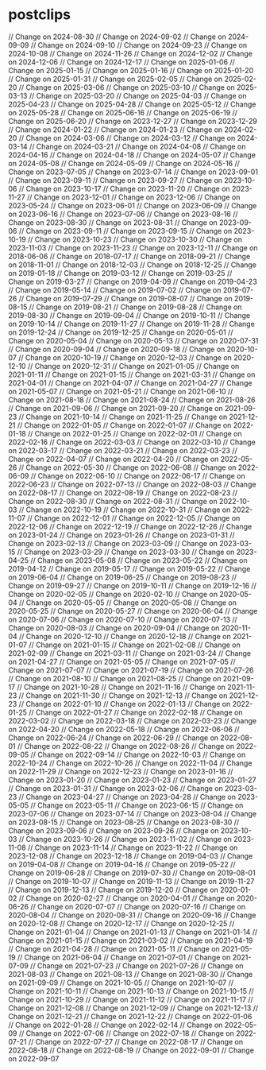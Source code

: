 # postclips
// Change on 2024-08-30
// Change on 2024-09-02
// Change on 2024-09-09
// Change on 2024-09-10
// Change on 2024-09-23
// Change on 2024-10-08
// Change on 2024-11-26
// Change on 2024-12-02
// Change on 2024-12-06
// Change on 2024-12-17
// Change on 2025-01-06
// Change on 2025-01-15
// Change on 2025-01-16
// Change on 2025-01-20
// Change on 2025-01-31
// Change on 2025-02-05
// Change on 2025-02-20
// Change on 2025-03-06
// Change on 2025-03-10
// Change on 2025-03-13
// Change on 2025-03-20
// Change on 2025-04-03
// Change on 2025-04-23
// Change on 2025-04-28
// Change on 2025-05-12
// Change on 2025-05-28
// Change on 2025-06-16
// Change on 2025-06-19
// Change on 2025-06-20
// Change on 2023-12-27
// Change on 2023-12-29
// Change on 2024-01-22
// Change on 2024-01-23
// Change on 2024-02-20
// Change on 2024-03-06
// Change on 2024-03-12
// Change on 2024-03-14
// Change on 2024-03-21
// Change on 2024-04-08
// Change on 2024-04-16
// Change on 2024-04-18
// Change on 2024-05-07
// Change on 2024-05-08
// Change on 2024-05-09
// Change on 2024-05-16
// Change on 2023-07-05
// Change on 2023-07-14
// Change on 2023-09-01
// Change on 2023-09-11
// Change on 2023-09-27
// Change on 2023-10-06
// Change on 2023-10-17
// Change on 2023-11-20
// Change on 2023-11-27
// Change on 2023-12-01
// Change on 2023-12-06
// Change on 2023-05-24
// Change on 2023-06-01
// Change on 2023-06-09
// Change on 2023-06-16
// Change on 2023-07-06
// Change on 2023-08-16
// Change on 2023-08-30
// Change on 2023-08-31
// Change on 2023-09-06
// Change on 2023-09-11
// Change on 2023-09-15
// Change on 2023-10-19
// Change on 2023-10-23
// Change on 2023-10-30
// Change on 2023-11-03
// Change on 2023-11-23
// Change on 2023-12-11
// Change on 2018-06-06
// Change on 2018-07-17
// Change on 2018-09-21
// Change on 2018-11-01
// Change on 2018-12-03
// Change on 2018-12-25
// Change on 2019-01-18
// Change on 2019-03-12
// Change on 2019-03-25
// Change on 2019-03-27
// Change on 2019-04-09
// Change on 2019-04-23
// Change on 2019-05-14
// Change on 2019-07-02
// Change on 2019-07-26
// Change on 2019-07-29
// Change on 2019-08-07
// Change on 2019-08-15
// Change on 2019-08-21
// Change on 2019-08-28
// Change on 2019-08-30
// Change on 2019-09-04
// Change on 2019-10-11
// Change on 2019-10-14
// Change on 2019-11-27
// Change on 2019-11-28
// Change on 2019-12-24
// Change on 2019-12-25
// Change on 2020-05-01
// Change on 2020-05-04
// Change on 2020-05-13
// Change on 2020-07-31
// Change on 2020-09-04
// Change on 2020-09-18
// Change on 2020-10-07
// Change on 2020-10-19
// Change on 2020-12-03
// Change on 2020-12-10
// Change on 2020-12-31
// Change on 2021-01-05
// Change on 2021-01-11
// Change on 2021-01-15
// Change on 2021-03-31
// Change on 2021-04-01
// Change on 2021-04-07
// Change on 2021-04-27
// Change on 2021-05-07
// Change on 2021-05-21
// Change on 2021-06-10
// Change on 2021-08-18
// Change on 2021-08-24
// Change on 2021-08-26
// Change on 2021-09-06
// Change on 2021-09-20
// Change on 2021-09-23
// Change on 2021-10-14
// Change on 2021-11-25
// Change on 2021-12-21
// Change on 2022-01-05
// Change on 2022-01-07
// Change on 2022-01-18
// Change on 2022-01-25
// Change on 2022-02-01
// Change on 2022-02-16
// Change on 2022-03-03
// Change on 2022-03-10
// Change on 2022-03-17
// Change on 2022-03-21
// Change on 2022-03-23
// Change on 2022-04-07
// Change on 2022-04-20
// Change on 2022-05-26
// Change on 2022-05-30
// Change on 2022-06-08
// Change on 2022-06-09
// Change on 2022-06-10
// Change on 2022-06-17
// Change on 2022-06-23
// Change on 2022-07-13
// Change on 2022-08-03
// Change on 2022-08-17
// Change on 2022-08-19
// Change on 2022-08-23
// Change on 2022-08-30
// Change on 2022-08-31
// Change on 2022-10-03
// Change on 2022-10-19
// Change on 2022-10-31
// Change on 2022-11-07
// Change on 2022-12-01
// Change on 2022-12-05
// Change on 2022-12-06
// Change on 2022-12-19
// Change on 2022-12-26
// Change on 2023-01-24
// Change on 2023-01-26
// Change on 2023-01-31
// Change on 2023-02-13
// Change on 2023-03-09
// Change on 2023-03-15
// Change on 2023-03-29
// Change on 2023-03-30
// Change on 2023-04-25
// Change on 2023-05-08
// Change on 2023-05-22
// Change on 2019-04-12
// Change on 2019-05-17
// Change on 2019-05-22
// Change on 2019-06-04
// Change on 2019-06-25
// Change on 2019-08-23
// Change on 2019-09-27
// Change on 2019-10-11
// Change on 2019-12-16
// Change on 2020-02-05
// Change on 2020-02-10
// Change on 2020-05-04
// Change on 2020-05-05
// Change on 2020-05-08
// Change on 2020-05-25
// Change on 2020-05-27
// Change on 2020-06-04
// Change on 2020-07-06
// Change on 2020-07-10
// Change on 2020-07-13
// Change on 2020-08-03
// Change on 2020-09-04
// Change on 2020-11-04
// Change on 2020-12-10
// Change on 2020-12-18
// Change on 2021-01-07
// Change on 2021-01-15
// Change on 2021-02-08
// Change on 2021-02-09
// Change on 2021-03-11
// Change on 2021-03-24
// Change on 2021-04-27
// Change on 2021-05-05
// Change on 2021-07-05
// Change on 2021-07-07
// Change on 2021-07-19
// Change on 2021-07-26
// Change on 2021-08-10
// Change on 2021-08-25
// Change on 2021-09-17
// Change on 2021-10-28
// Change on 2021-11-16
// Change on 2021-11-23
// Change on 2021-11-30
// Change on 2021-12-13
// Change on 2021-12-23
// Change on 2022-01-10
// Change on 2022-01-13
// Change on 2022-01-25
// Change on 2022-01-27
// Change on 2022-02-18
// Change on 2022-03-02
// Change on 2022-03-18
// Change on 2022-03-23
// Change on 2022-04-20
// Change on 2022-05-18
// Change on 2022-06-06
// Change on 2022-06-24
// Change on 2022-06-29
// Change on 2022-08-01
// Change on 2022-08-22
// Change on 2022-08-26
// Change on 2022-09-05
// Change on 2022-09-14
// Change on 2022-10-03
// Change on 2022-10-24
// Change on 2022-10-26
// Change on 2022-11-04
// Change on 2022-11-29
// Change on 2022-12-23
// Change on 2023-01-16
// Change on 2023-01-20
// Change on 2023-01-23
// Change on 2023-01-27
// Change on 2023-01-31
// Change on 2023-02-06
// Change on 2023-03-23
// Change on 2023-04-27
// Change on 2023-04-28
// Change on 2023-05-05
// Change on 2023-05-11
// Change on 2023-06-15
// Change on 2023-07-06
// Change on 2023-07-14
// Change on 2023-08-04
// Change on 2023-08-15
// Change on 2023-08-25
// Change on 2023-08-30
// Change on 2023-09-06
// Change on 2023-09-26
// Change on 2023-10-03
// Change on 2023-10-26
// Change on 2023-11-02
// Change on 2023-11-08
// Change on 2023-11-14
// Change on 2023-11-22
// Change on 2023-12-08
// Change on 2023-12-18
// Change on 2019-04-03
// Change on 2019-04-08
// Change on 2019-04-16
// Change on 2019-05-22
// Change on 2019-06-28
// Change on 2019-07-30
// Change on 2019-08-01
// Change on 2019-10-07
// Change on 2019-11-13
// Change on 2019-11-27
// Change on 2019-12-13
// Change on 2019-12-20
// Change on 2020-01-02
// Change on 2020-02-27
// Change on 2020-04-01
// Change on 2020-06-26
// Change on 2020-07-07
// Change on 2020-07-16
// Change on 2020-08-04
// Change on 2020-08-31
// Change on 2020-09-16
// Change on 2020-12-08
// Change on 2020-12-17
// Change on 2020-12-25
// Change on 2021-01-04
// Change on 2021-01-13
// Change on 2021-01-14
// Change on 2021-01-15
// Change on 2021-03-02
// Change on 2021-04-19
// Change on 2021-04-28
// Change on 2021-05-11
// Change on 2021-05-19
// Change on 2021-06-04
// Change on 2021-07-01
// Change on 2021-07-09
// Change on 2021-07-23
// Change on 2021-07-26
// Change on 2021-08-03
// Change on 2021-08-13
// Change on 2021-08-30
// Change on 2021-09-09
// Change on 2021-10-05
// Change on 2021-10-07
// Change on 2021-10-11
// Change on 2021-10-13
// Change on 2021-10-15
// Change on 2021-10-29
// Change on 2021-11-12
// Change on 2021-11-17
// Change on 2021-12-08
// Change on 2021-12-09
// Change on 2021-12-13
// Change on 2021-12-21
// Change on 2021-12-22
// Change on 2022-01-06
// Change on 2022-01-28
// Change on 2022-02-14
// Change on 2022-05-09
// Change on 2022-07-06
// Change on 2022-07-18
// Change on 2022-07-21
// Change on 2022-07-27
// Change on 2022-08-17
// Change on 2022-08-18
// Change on 2022-08-19
// Change on 2022-09-01
// Change on 2022-09-07

